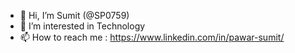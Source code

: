 - 👋 Hi, I’m Sumit (@SP0759)
- 👀 I’m interested in Technology
- 📫 How to reach me : https://www.linkedin.com/in/pawar-sumit/


